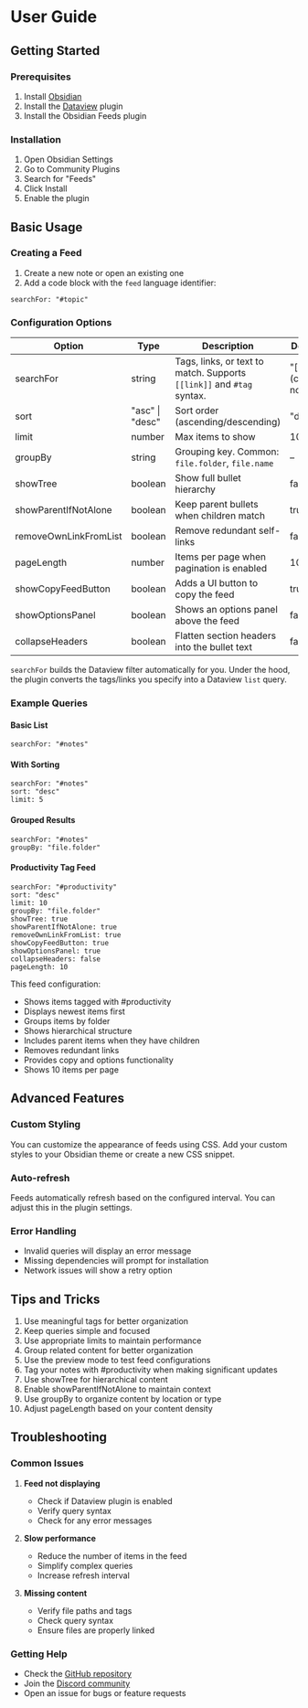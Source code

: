 # User Guide

## Getting Started

### Prerequisites
1. Install [Obsidian](https://obsidian.md)
2. Install the [Dataview](https://obsidian.md/plugins?id=dataview) plugin
3. Install the Obsidian Feeds plugin

### Installation
1. Open Obsidian Settings
2. Go to Community Plugins
3. Search for "Feeds"
4. Click Install
5. Enable the plugin

## Basic Usage

### Creating a Feed
1. Create a new note or open an existing one
2. Add a code block with the `feed` language identifier:

```feed
searchFor: "#topic"
```

### Configuration Options

| Option | Type | Description | Default |
|--------|------|-------------|---------|
| searchFor | string | Tags, links, or text to match. Supports `[[link]]` and `#tag` syntax. | "[[#]]" (current note) |
| sort | "asc" \| "desc" | Sort order (ascending/descending) | "desc" |
| limit | number | Max items to show | 10 |
| groupBy | string | Grouping key. Common: `file.folder`, `file.name` | – |
| showTree | boolean | Show full bullet hierarchy | false |
| showParentIfNotAlone | boolean | Keep parent bullets when children match | true |
| removeOwnLinkFromList | boolean | Remove redundant self-links | false |
| pageLength | number | Items per page when pagination is enabled | 10 |
| showCopyFeedButton | boolean | Adds a UI button to copy the feed | true |
| showOptionsPanel | boolean | Shows an options panel above the feed | false |
| collapseHeaders | boolean | Flatten section headers into the bullet text | false |

`searchFor` builds the Dataview filter automatically for you. Under the hood, the plugin converts the tags/links you specify into a Dataview `list` query.

### Example Queries

#### Basic List
```feed
searchFor: "#notes"
```

#### With Sorting
```feed
searchFor: "#notes"
sort: "desc"
limit: 5
```

#### Grouped Results
```feed
searchFor: "#notes"
groupBy: "file.folder"
```

#### Productivity Tag Feed
```feed
searchFor: "#productivity"
sort: "desc"
limit: 10
groupBy: "file.folder"
showTree: true
showParentIfNotAlone: true
removeOwnLinkFromList: true
showCopyFeedButton: true
showOptionsPanel: true
collapseHeaders: false
pageLength: 10
```

This feed configuration:
- Shows items tagged with #productivity
- Displays newest items first
- Groups items by folder
- Shows hierarchical structure
- Includes parent items when they have children
- Removes redundant links
- Provides copy and options functionality
- Shows 10 items per page

## Advanced Features

### Custom Styling
You can customize the appearance of feeds using CSS. Add your custom styles to your Obsidian theme or create a new CSS snippet.

### Auto-refresh
Feeds automatically refresh based on the configured interval. You can adjust this in the plugin settings.

### Error Handling
- Invalid queries will display an error message
- Missing dependencies will prompt for installation
- Network issues will show a retry option

## Tips and Tricks

1. Use meaningful tags for better organization
2. Keep queries simple and focused
3. Use appropriate limits to maintain performance
4. Group related content for better organization
5. Use the preview mode to test feed configurations
6. Tag your notes with #productivity when making significant updates
7. Use showTree for hierarchical content
8. Enable showParentIfNotAlone to maintain context
9. Use groupBy to organize content by location or type
10. Adjust pageLength based on your content density

## Troubleshooting

### Common Issues

1. **Feed not displaying**
   - Check if Dataview plugin is enabled
   - Verify query syntax
   - Check for any error messages

2. **Slow performance**
   - Reduce the number of items in the feed
   - Simplify complex queries
   - Increase refresh interval

3. **Missing content**
   - Verify file paths and tags
   - Check query syntax
   - Ensure files are properly linked

### Getting Help

- Check the [GitHub repository](https://github.com/lukemt/obsidian-feeds)
- Join the [Discord community](https://discord.gg/obsidianmd)
- Open an issue for bugs or feature requests
